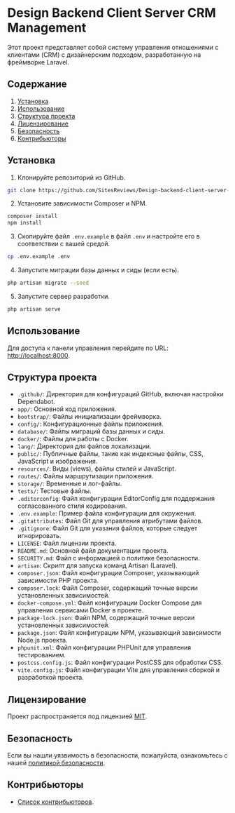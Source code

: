 # Design Backend Client Server CRM Management

Этот проект представляет собой систему управления отношениями с клиентами (CRM) с дизайнерским подходом, разработанную на фреймворке Laravel.

## Содержание

1. [Установка](#установка)
2. [Использование](#использование)
3. [Структура проекта](#структура-проекта)
4. [Лицензирование](#лицензирование)
5. [Безопасность](#безопасность)
6. [Контрибьюторы](#контрибьюторы)

## Установка

1. Клонируйте репозиторий из GitHub.
```bash
git clone https://github.com/SitesReviews/Design-backend-client-server-CRM-management.git
```
2. Установите зависимости Composer и NPM.
```bash
composer install
npm install
```
3. Скопируйте файл `.env.example` в файл `.env` и настройте его в соответствии с вашей средой.
```bash
cp .env.example .env
```
4. Запустите миграции базы данных и сиды (если есть).
```bash
php artisan migrate --seed
```
5. Запустите сервер разработки.
```bash
php artisan serve
```

## Использование

Для доступа к панели управления перейдите по URL: [http://localhost:8000](http://localhost:8000).

## Структура проекта

- `.github/`: Директория для конфигураций GitHub, включая настройки Dependabot.
- `app/`: Основной код приложения.
- `bootstrap/`: Файлы инициализации фреймворка.
- `config/`: Конфигурационные файлы приложения.
- `database/`: Файлы миграций базы данных и сиды.
- `docker/`: Файлы для работы с Docker.
- `lang/`: Директория для файлов локализации.
- `public/`: Публичные файлы, такие как индексные файлы, CSS, JavaScript и изображения.
- `resources/`: Виды (views), файлы стилей и JavaScript.
- `routes/`: Файлы маршрутизации приложения.
- `storage/`: Временные и лог-файлы.
- `tests/`: Тестовые файлы.
- `.editorconfig`: Файл конфигурации EditorConfig для поддержания согласованного стиля кодирования.
- `.env.example`: Пример файла конфигурации для окружения.
- `.gitattributes`: Файл Git для управления атрибутами файлов.
- `.gitignore`: Файл Git для указания файлов, которые следует игнорировать.
- `LICENSE`: Файл лицензии проекта.
- `README.md`: Основной файл документации проекта.
- `SECURITY.md`: Файл с информацией о политике безопасности.
- `artisan`: Скрипт для запуска команд Artisan (Laravel).
- `composer.json`: Файл конфигурации Composer, указывающий зависимости PHP проекта.
- `composer.lock`: Файл Composer, содержащий точные версии установленных зависимостей.
- `docker-compose.yml`: Файл конфигурации Docker Compose для управления сервисами Docker в проекте.
- `package-lock.json`: Файл NPM, содержащий точные версии установленных зависимостей.
- `package.json`: Файл конфигурации NPM, указывающий зависимости Node.js проекта.
- `phpunit.xml`: Файл конфигурации PHPUnit для управления тестированием.
- `postcss.config.js`: Файл конфигурации PostCSS для обработки CSS.
- `vite.config.js`: Файл конфигурации Vite для управления сборкой и разработкой проекта.

## Лицензирование

Проект распространяется под лицензией [MIT](LICENSE).

## Безопасность

Если вы нашли уязвимость в безопасности, пожалуйста, ознакомьтесь с нашей [политикой безопасности](SECURITY.md).

## Контрибьюторы

- [Список контрибьюторов](https://github.com/SitesReviews/Design-backend-client-server-CRM-management/graphs/contributors).

